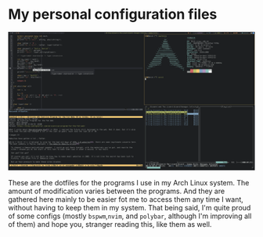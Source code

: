 # My personal configuration files

![screenshot](img.png?raw=true)

These are the dotfiles for the programs I use in my Arch Linux system. The
amount of modification varies between the programs. And they are gathered here
mainly to be easier fot me to access them any time I want, without having to
keep them in my system. That being said, I'm quite proud of some configs
(mostly `bspwm`,`nvim`, and `polybar`, although I'm improving
all of them) and hope you, stranger reading this, like them as well.
